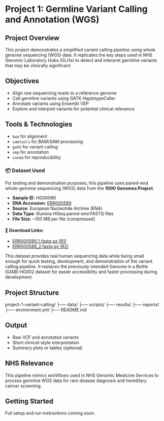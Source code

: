 # Project 1: Germline Variant Calling and Annotation (WGS)

## Project Overview
This project demonstrates a simplified variant calling pipeline using whole genome sequencing (WGS) data. It replicates the key steps used in NHS Genomic Laboratory Hubs (GLHs) to detect and interpret germline variants that may be clinically significant.

## Objectives
- Align raw sequencing reads to a reference genome
- Call germline variants using GATK HaplotypeCaller
- Annotate variants using Ensembl VEP
- Explore and interpret variants for potential clinical relevance

## Tools & Technologies
- `bwa` for alignment
- `samtools` for BAM/SAM processing
- `gatk` for variant calling
- `vep` for annotation
- `conda` for reproducibility

### 📦 Dataset Used

For testing and demonstration purposes, this pipeline uses paired-end whole-genome sequencing (WGS) data from the **1000 Genomes Project**.

- **Sample ID**: HG00096  
- **ENA Accession**: [ERR000589](https://www.ebi.ac.uk/ena/browser/view/ERR000589)  
- **Source**: European Nucleotide Archive (ENA)  
- **Data Type**: Illumina HiSeq paired-end FASTQ files  
- **File Size**: ~150 MB per file (compressed)

#### 🔗 Download Links:
- [ERR000589_1.fastq.gz (R1)](https://ftp.sra.ebi.ac.uk/vol1/fastq/ERR000/ERR000589/ERR000589_1.fastq.gz)
- [ERR000589_2.fastq.gz (R2)](https://ftp.sra.ebi.ac.uk/vol1/fastq/ERR000/ERR000589/ERR000589_2.fastq.gz)

This dataset provides real human sequencing data while being small enough for quick testing, development, and demonstration of the variant calling pipeline. It replaces the previously intended Genome in a Bottle (GIAB) HG002 dataset for easier accessibility and faster processing during development.


## Project Structure
project-1-variant-calling/ ├── data/ ├── scripts/ ├── results/ ├── reports/ ├── environment.yml ├── README.md

## Output
- Raw VCF and annotated variants
- Short clinical-style interpretation
- Summary plots or tables (optional)

## NHS Relevance
This pipeline mimics workflows used in NHS Genomic Medicine Services to process germline WGS data for rare disease diagnosis and hereditary cancer screening.

## Getting Started
Full setup and run instructions coming soon.
